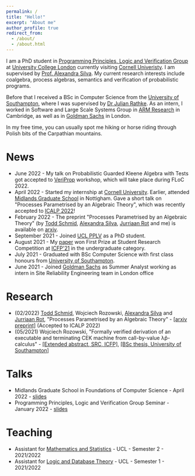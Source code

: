 ```yaml
---
permalink: /
title: "Hello!"
excerpt: "About me"
author_profile: true
redirect_from: 
  - /about/
  - /about.html
---
```


I am a PhD student in [Programming Principles, Logic and Verification Group](http://pplv.cs.ucl.ac.uk/welcome/) at [University College London](https://www.ucl.ac.uk/) currently visiting [Cornell Univeristy](https://www.cs.cornell.edu/). I am supervised by [Prof. Alexandra Silva](https://alexandrasilva.org/#/main.html). My current research interests include coalgebra, process algebras, semantics and verification of probabilistic programs.

Before that I received a BSc in Computer Science from the [University of Southampton](https://www.ecs.soton.ac.uk/), where I was supervised by [Dr Julian Rathke](https://www.ecs.soton.ac.uk/people/jr1a06). As an intern, I worked in Software and Large Scale Systems Group in [ARM Research](https://www.arm.com/resources/research) in Cambridge, as well as in [Goldman Sachs](https://www.goldmansachs.com/careers/divisions/engineering/) in London.

In my free time, you can usually spot me hiking or horse riding through Polish bits of the Carpathian mountains.

News
====
* June 2022 - My talk on Probabilistic Guarded Kleene Algebra with Tests got accepted to [VeriProp](https://veriprop.github.io/2022/) workshop, which will take place during FLoC 2022.
* April 2022 - Started my internship at [Cornell University](https://www.cs.cornell.edu/). Earlier, attended [Midlands Graduate School](http://www.cs.nott.ac.uk/MGS/) in Nottigham. Gave a short talk on "Processes Parametrised by an Algebraic Theory", which was recently accepted to [ICALP 2022](https://icalp2022.irif.fr/?page_id=85)!
* February 2022 - The preprint "Processes Parametrised by an Algebraic Theory" (by [Todd Schmid](https://fauxefox.github.io/toddwayneschmid/index.html), [Alexandra Silva](https://alexandrasilva.org/#/main.html), [Jurriaan Rot](http://jurriaan.creativecode.org/) and me) is available on [arxiv](https://arxiv.org/abs/2202.06901).
* September 2021 - Joined [UCL PPLV](http://pplv.cs.ucl.ac.uk/welcome/) as a PhD student.
* August 2021 - My [paper](https://github.com/wkrozowski/CEK-from-lambda-p-hat/blob/main/icfp21src-paper1.pdf) won First Prize at Student Research Competition at [ICFP'21](https://icfp21.sigplan.org/track/icfp-2021-student-research-competition#About) in the undergraduate category.
* July 2021 - Graduated with BSc Computer Science with first class honours from [University of Southampton](https://www.ecs.soton.ac.uk/).
* June 2021 - Joined  [Goldman Sachs](https://www.goldmansachs.com/careers/divisions/engineering/) as Summer Analyst working as intern in Site Reliability Engineering team in London office

Research
===
* (02/2022) [Todd Schmid](https://fauxefox.github.io/toddwayneschmid/index.html), Wojciech Rozowski, [Alexandra Silva](https://alexandrasilva.org/#/main.html) and [Jurriaan Rot](http://jurriaan.creativecode.org/), "Processes Parametrised by an Algebraic Theory" - [[arxiv preprint]](https://arxiv.org/abs/2202.06901) (Accepted to ICALP 2022)
* (05/2021) Wojciech Rozowski, "Formally verified derivation of an executable and terminating CEK machine from call-by-value λp̂-calculus" - [[Extended abstract, SRC, ICFP]](./files/icfp21src-paper1.pdf), [[BSc thesis, University of Southampton]](./files/report.pdf)

Talks
===
* Midlands Graduate School in Foundations of Computer Science - April 2022 - [slides](./files/MGS_Presentation.pdf)
* Programming Principles, Logic and Verification Group Seminar - January 2022 - [slides](./files/PPLV_presentation%20(7).pdf)

Teaching
===
* Assistant for [Mathematics and Statistics](https://www.ucl.ac.uk/module-catalogue/modules/logic-and-database-theory/COMP0011) - UCL - Semester 2 - 2021/2022
* Assistant for [Logic and Database Theory](https://www.ucl.ac.uk/module-catalogue/modules/logic-and-database-theory/COMP0009) - UCL - Semester 1 - 2021/2022
